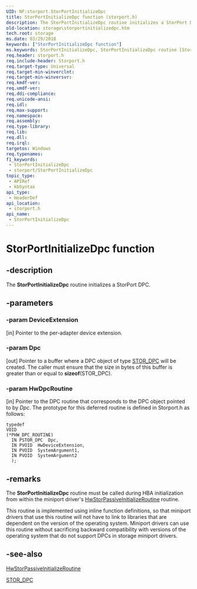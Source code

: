 ```yaml
---
UID: NF:storport.StorPortInitializeDpc
title: StorPortInitializeDpc function (storport.h)
description: The StorPortInitializeDpc routine initializes a StorPort DPC.
old-location: storage\storportinitializedpc.htm
tech.root: storage
ms.date: 03/29/2018
keywords: ["StorPortInitializeDpc function"]
ms.keywords: StorPortInitializeDpc, StorPortInitializeDpc routine [Storage Devices], storage.storportinitializedpc, storport/StorPortInitializeDpc, storprt_984c8e07-f6c8-452f-a333-dd23a0fdf9f7.xml
req.header: storport.h
req.include-header: Storport.h
req.target-type: Universal
req.target-min-winverclnt: 
req.target-min-winversvr: 
req.kmdf-ver: 
req.umdf-ver: 
req.ddi-compliance: 
req.unicode-ansi: 
req.idl: 
req.max-support: 
req.namespace: 
req.assembly: 
req.type-library: 
req.lib: 
req.dll: 
req.irql: 
targetos: Windows
req.typenames: 
f1_keywords:
 - StorPortInitializeDpc
 - storport/StorPortInitializeDpc
topic_type:
 - APIRef
 - kbSyntax
api_type:
 - HeaderDef
api_location:
 - storport.h
api_name:
 - StorPortInitializeDpc
---
```


# StorPortInitializeDpc function


## -description

The <b>StorPortInitializeDpc</b> routine initializes a StorPort DPC.

## -parameters

### -param DeviceExtension 

[in]
Pointer to the per-adapter device extension.

### -param Dpc 

[out]
Pointer to a buffer where a DPC object of type <a href="/windows-hardware/drivers/ddi/storport/ns-storport-_stor_dpc">STOR_DPC</a> will be created. The caller must ensure that the size in bytes of this buffer is greater than or equal to <b>sizeof</b>(STOR_DPC).

### -param HwDpcRoutine 

[in]
Pointer to the DPC routine that corresponds to the DPC object pointed to by <i>Dpc</i>. The prototype for this deferred routine is defined in Storport.h as follows: 


```
typedef
VOID
(*PHW_DPC_ROUTINE) 
  IN PSTOR_DPC  Dpc,
  IN PVOID  HwDeviceExtension,
  IN PVOID  SystemArgument1,
  IN PVOID  SystemArgument2
  );
```


## -remarks

The <b>StorPortInitializeDpc</b> routine must be called during HBA initialization from within the miniport driver's <a href="/windows-hardware/drivers/ddi/storport/nc-storport-hw_passive_initialize_routine">HwStorPassiveInitializeRoutine</a> routine. 

This routine is implemented using inline function definitions, so that miniport drivers that use this routine will not have to link to libraries that are dependent on the version of the operating system. Miniport drivers can use this routine without sacrificing backward compatibility with versions of the operating system that do not support DPCs in storage miniport drivers.

## -see-also

<a href="/windows-hardware/drivers/ddi/storport/nc-storport-hw_passive_initialize_routine">HwStorPassiveInitializeRoutine</a>



<a href="/windows-hardware/drivers/ddi/storport/ns-storport-_stor_dpc">STOR_DPC</a>
